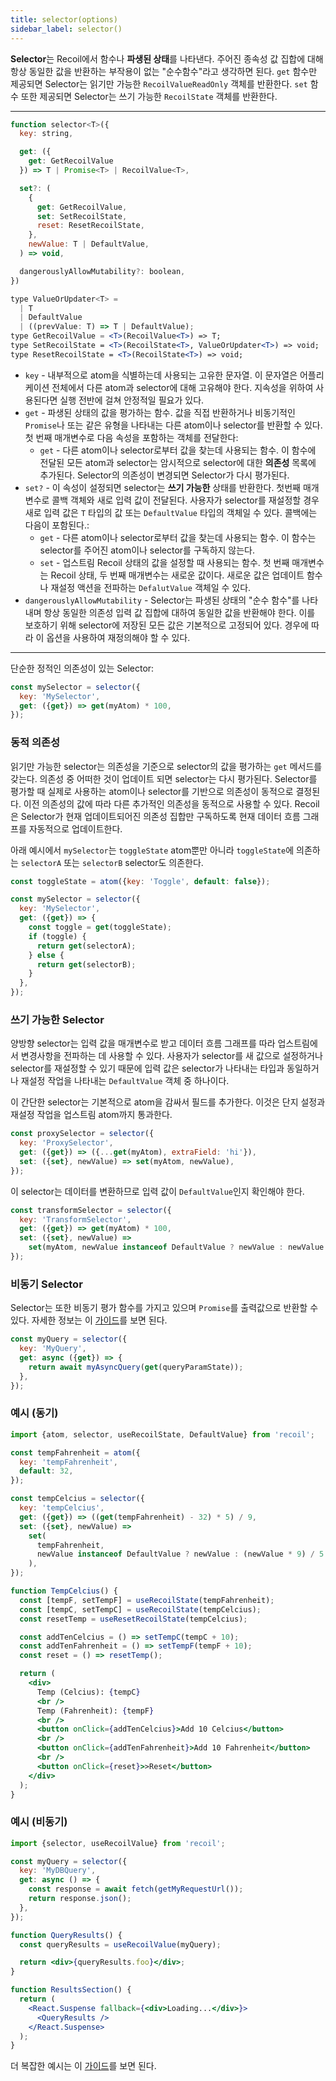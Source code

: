 ```yaml
---
title: selector(options)
sidebar_label: selector()
---
```


**Selector**는 Recoil에서 함수나 **파생된 상태**를 나타낸다. 주어진 종속성 값 집합에 대해 항상 동일한 값을 반환하는 부작용이 없는 "순수함수"라고 생각하면 된다. `get` 함수만 제공되면 Selector는 읽기만 가능한 `RecoilValueReadOnly` 객체를 반환한다. `set` 함수 또한 제공되면 Selector는 쓰기 가능한 `RecoilState` 객체를 반환한다.

---

```jsx
function selector<T>({
  key: string,

  get: ({
    get: GetRecoilValue
  }) => T | Promise<T> | RecoilValue<T>,

  set?: (
    {
      get: GetRecoilValue,
      set: SetRecoilState,
      reset: ResetRecoilState,
    },
    newValue: T | DefaultValue,
  ) => void,

  dangerouslyAllowMutability?: boolean,
})
```

```jsx
type ValueOrUpdater<T> =
  | T
  | DefaultValue
  | ((prevValue: T) => T | DefaultValue);
type GetRecoilValue = <T>(RecoilValue<T>) => T;
type SetRecoilState = <T>(RecoilState<T>, ValueOrUpdater<T>) => void;
type ResetRecoilState = <T>(RecoilState<T>) => void;
```

- `key` - 내부적으로 atom을 식별하는데 사용되는 고유한 문자열. 이 문자열은 어플리케이션 전체에서 다른 atom과 selector에 대해 고유해야 한다. 지속성을 위하여 사용된다면 실행 전반에 걸쳐 안정적일 필요가 있다.
- `get` - 파생된 상태의 값을 평가하는 함수. 값을 직접 반환하거나 비동기적인 `Promise`나 또는 같은 유형을 나타내는 다른 atom이나 selector를 반환할 수 있다. 첫 번째 매개변수로 다음 속성을 포함하는 객체를 전달한다:
  - `get` - 다른 atom이나 selector로부터 값을 찾는데 사용되는 함수. 이 함수에 전달된 모든 atom과 selector는 암시적으로 selector에 대한 **의존성** 목록에 추가된다. Selector의 의존성이 변경되면 Selector가 다시 평가된다.
- `set?` - 이 속성이 설정되면 selector는 **쓰기 가능한** 상태를 반환한다. 첫번째 매개변수로 콜백 객체와 새로 입력 값이 전달된다. 사용자가 selector를 재설정할 경우 새로 입력 값은 `T` 타입의 값 또는 `DefaultValue` 타입의 객체일 수 있다. 콜백에는 다음이 포함된다.:
  - `get` - 다른 atom이나 selector로부터 값을 찾는데 사용되는 함수. 이 함수는 selector를 주어진 atom이나 selector를 구독하지 않는다.
  - `set` - 업스트림 Recoil 상태의 값을 설정할 때 사용되는 함수. 첫 번째 매개변수는 Recoil 상태, 두 번째 매개변수는 새로운 값이다. 새로운 값은 업데이트 함수나 재설정 액션을 전파하는 `DefalutValue` 객체일 수 있다.
- `dangerouslyAllowMutability` - Selector는 파생된 상태의 "순수 함수"를 나타내며 항상 동일한 의존성 입력 값 집합에 대하여 동일한 값을 반환해야 한다. 이를 보호하기 위해 selector에 저장된 모든 값은 기본적으로 고정되어 있다. 경우에 따라 이 옵션을 사용하여 재정의해야 할 수 있다.

---

단순한 정적인 의존성이 있는 Selector:

```jsx
const mySelector = selector({
  key: 'MySelector',
  get: ({get}) => get(myAtom) * 100,
});
```

### 동적 의존성

읽기만 가능한 selector는 의존성을 기준으로 selector의 값을 평가하는 `get` 메서드를 갖는다. 의존성 중 어떠한 것이 업데이트 되면 selector는 다시 평가된다. Selector를 평가할 때 실제로 사용하는 atom이나 selector를 기반으로 의존성이 동적으로 결정된다. 이전 의존성의 값에 따라 다른 추가적인 의존성을 동적으로 사용할 수 있다. Recoil은 Selector가 현재 업데이트되어진 의존성 집합만 구독하도록 현재 데이터 흐름 그래프를 자동적으로 업데이트한다.

아래 예시에서 `mySelector`는 `toggleState` atom뿐만 아니라 `toggleState`에 의존하는 `selectorA` 또는 `selectorB` selector도 의존한다.

```jsx
const toggleState = atom({key: 'Toggle', default: false});

const mySelector = selector({
  key: 'MySelector',
  get: ({get}) => {
    const toggle = get(toggleState);
    if (toggle) {
      return get(selectorA);
    } else {
      return get(selectorB);
    }
  },
});
```

### 쓰기 가능한 Selector

양방향 selector는 입력 값을 매개변수로 받고 데이터 흐름 그래프를 따라 업스트림에서 변경사항을 전파하는 데 사용할 수 있다. 사용자가 selector를 새 값으로 설정하거나 selector를 재설정할 수 있기 때문에 입력 값은 selector가 나타내는 타입과 동일하거나 재설정 작업을 나타내는 `DefaultValue` 객체 중 하나이다.

이 간단한 selector는 기본적으로 atom을 감싸서 필드를 추가한다. 이것은 단지 설정과 재설정 작업을 업스트림 atom까지 통과한다.

```jsx
const proxySelector = selector({
  key: 'ProxySelector',
  get: ({get}) => ({...get(myAtom), extraField: 'hi'}),
  set: ({set}, newValue) => set(myAtom, newValue),
});
```

이 selector는 데이터를 변환하므로 입력 값이 `DefaultValue`인지 확인해야 한다.

```jsx
const transformSelector = selector({
  key: 'TransformSelector',
  get: ({get}) => get(myAtom) * 100,
  set: ({set}, newValue) =>
    set(myAtom, newValue instanceof DefaultValue ? newValue : newValue / 100),
});
```

### 비동기 Selector

Selector는 또한 비동기 평가 함수를 가지고 있으며 `Promise`를 출력값으로 반환할 수 있다. 자세한 정보는 이 [가이드](/docs/guides/asynchronous-data-queries)를 보면 된다.

```jsx
const myQuery = selector({
  key: 'MyQuery',
  get: async ({get}) => {
    return await myAsyncQuery(get(queryParamState));
  },
});
```

### 예시 (동기)

```jsx
import {atom, selector, useRecoilState, DefaultValue} from 'recoil';

const tempFahrenheit = atom({
  key: 'tempFahrenheit',
  default: 32,
});

const tempCelcius = selector({
  key: 'tempCelcius',
  get: ({get}) => ((get(tempFahrenheit) - 32) * 5) / 9,
  set: ({set}, newValue) =>
    set(
      tempFahrenheit,
      newValue instanceof DefaultValue ? newValue : (newValue * 9) / 5 + 32,
    ),
});

function TempCelcius() {
  const [tempF, setTempF] = useRecoilState(tempFahrenheit);
  const [tempC, setTempC] = useRecoilState(tempCelcius);
  const resetTemp = useResetRecoilState(tempCelcius);

  const addTenCelcius = () => setTempC(tempC + 10);
  const addTenFahrenheit = () => setTempF(tempF + 10);
  const reset = () => resetTemp();

  return (
    <div>
      Temp (Celcius): {tempC}
      <br />
      Temp (Fahrenheit): {tempF}
      <br />
      <button onClick={addTenCelcius}>Add 10 Celcius</button>
      <br />
      <button onClick={addTenFahrenheit}>Add 10 Fahrenheit</button>
      <br />
      <button onClick={reset}>>Reset</button>
    </div>
  );
}
```

### 예시 (비동기)

```jsx
import {selector, useRecoilValue} from 'recoil';

const myQuery = selector({
  key: 'MyDBQuery',
  get: async () => {
    const response = await fetch(getMyRequestUrl());
    return response.json();
  },
});

function QueryResults() {
  const queryResults = useRecoilValue(myQuery);

  return <div>{queryResults.foo}</div>;
}

function ResultsSection() {
  return (
    <React.Suspense fallback={<div>Loading...</div>}>
      <QueryResults />
    </React.Suspense>
  );
}
```

더 복잡한 예시는 이 [가이드](/docs/guides/asynchronous-data-queries)를 보면 된다.
